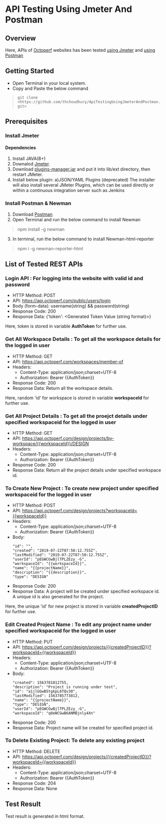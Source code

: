 # API Testing Using Jmeter And Postman

## Overview
Here, APIs of [Octoperf](https://doc.octoperf.com/) websites has been tested [using Jmeter](https://github.com/thchoudhury/ApiTestingUsingJmeterAndPostman/tree/master/UsingJmeter) and [using Postman](https://github.com/thchoudhury/ApiTestingUsingJmeterAndPostman/tree/master/UsingPostman)

## Getting Started
* Open Terminal in your local system.
* Copy and Paste the below command
> ```git clone <https://github.com/thchoudhury/ApiTestingUsingJmeterAndPostman.git>```

## Prerequisites
 ### Install Jmeter
 #### Dependencies
1. Install JAVA(8+)
2. Downalod [Jmeter](http://jmeter.apache.org/download_jmeter.cgi).
3. Download [plugins-manager.jar](https://jmeter-plugins.org/get/) and put it into lib/ext directory, then restart JMeter.
4. Install below plugin: a)JSON/YAML Plugins (deprecated) The installer will also install several JMeter Plugins, which can be used directly or within a continuous integration server such as Jenkins

 ### Install Postman & Newman
1. Download [Postman](https://www.getpostman.com/apps)
2. Open Terminal and run the below command to install Newman
> npm install -g newman
3. In terminal, run the below command to install Newman-html-reporter
> npm i -g newman-reporter-html


## List of Tested REST APIs

### Login API : For logging into the website with valid id and password
* HTTP Method: POST
* API:  https://api.octoperf.com/public/users/login
* Body (form-data): username(string) && password(string)
* Response Code: 200 
* Response Data: {'token': <Generated Token Value (string format)>}

Here, token is stored in variable **AuthToken** for further use.

### Get All Workspace Details : To get all the workspace details for the logged in user
* HTTP Method: GET
* API:  https://api.octoperf.com/workspaces/member-of
* Headers:
    * Content-Type: application/json;charset=UTF-8
    * Authorization: Bearer {{AuthToken}}
* Response Code: 200 
* Response Data: Return all the workspace details.

Here, random 'id' for workspace is stored in variable **workspaceId** for further use.

### Get All Project Details : To get all the proejct details under specified workspaceid for the logged in user
* HTTP Method: GET
* API:  https://api.octoperf.com/design/projects/by-workspace/{{workspaceId}}/DESIGN
* Headers:
    * Content-Type: application/json;charset=UTF-8
    * Authorization: Bearer {{AuthToken}}
* Response Code: 200 
* Response Data: Return all the project details under specified workspace id.

### To Create New Project : To create new project under specified workspaceid for the logged in user
* HTTP Method: POST
* API:  https://api.octoperf.com/design/projects?workspaceId={{workspaceId}}
* Headers:
    * Content-Type: application/json;charset=UTF-8
    * Authorization: Bearer {{AuthToken}}
* Body: 
    ```{
    "id": "",
    "created": "2019-07-22T07:50:12.755Z",
    "lastModified": "2019-07-22T07:50:12.755Z",
    "userId": "pEGWCGwBjlTPLZEzy_-G",
    "workspaceId": "{{workspaceId}}",
    "name": "{{projectName}}",
    "description": "{{description}}",
    "type": "DESIGN"
   ```
* Response Code: 200 
* Response Data: A project will be created under specified workspace id. A unique id is also generated for the project. 

Here, the unique 'id' for new project is stored in variable **createdProjectID** for further use.

### Edit Created Project Name : To edit any project name under specified workspaceid for the logged in user
* HTTP Method: PUT
* API: https://api.octoperf.com/design/projects/{{createdProjectID}}?workspaceId={{workspaceId}}
* Headers:
    * Content-Type: application/json;charset=UTF-8
    * Authorization: Bearer {{AuthToken}}
* Body: 
    ```{
    "created": 1563781812755,
    "description": "Project is running under test",
    "id": "a1jlGGwB5tgkpL6TQv30",
    "lastModified": 1563785773812,
    "name": "{{projectName}}",
    "type": "DESIGN",
    "userId": "pEGWCGwBjlTPLZEzy_-G",
    "workspaceId": "q0eWCGwB6ANMBjnly4Xn"
   ```
* Response Code: 200 
* Response Data: Project name will be created for specified project id. 

### To Delete Existing Project: To delete any existing project
* HTTP Method: DELETE
* API:  https://api.octoperf.com/design/projects/{{createdProjectID}}?workspaceId={{workspaceId}}
* Headers:
    * Content-Type: application/json;charset=UTF-8
    * Authorization: Bearer {{AuthToken}}
* Response Code: 204
* Response Data: None


## Test Result

Test result is generated in html format.
